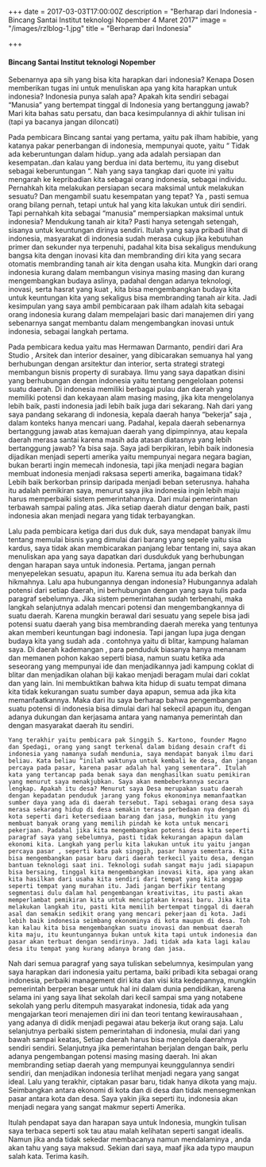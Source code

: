 +++
date = 2017-03-03T17:00:00Z
description = "Berharap dari Indonesia - Bincang Santai Institut teknologi Nopember 4 Maret 2017"
image = "/images/rzlblog-1.jpg"
title = "Berharap dari Indonesia"

+++
#### Bincang Santai Institut teknologi Nopember

Sebenarnya apa sih yang bisa kita harapkan dari indonesia? Kenapa Dosen memberikan tugas ini untuk menuliskan apa yang kita harapkan untuk indonesia? Indonesia punya salah apa? Apakah kita sendiri sebagai “Manusia” yang bertempat tinggal di Indonesia yang bertanggung jawab? Mari kita bahas satu persatu, dan baca kesimpulannya di akhir tulisan ini (tapi ya bacanya jangan diloncati)

Pada pembicara Bincang santai yang pertama, yaitu pak ilham habibie, yang katanya pakar penerbangan di indonesia, mempunyai quote, yaitu “ Tidak ada keberuntungan dalam hidup..yang ada adalah persiapan dan kesempatan..dan kalau yang berdua ini data bertemu, itu yang disebut sebagai keberuntungan “. Nah yang saya tangkap dari quote ini yaitu mengarah ke kepribadian kita sebagai orang indonesia, sebagai individu. Pernahkah kita melakukan persiapan secara maksimal untuk melakukan sesuatu? Dan mengambil suatu kesempatan yang tepat? Ya , pasti semua orang bilang pernah, tetapi untuk hal yang kita lakukan untuk diri sendiri. Tapi pernahkah kita sebagai “manusia” mempersiapkan maksimal untuk indonesia? Mendukung tanah air kita? Pasti hanya setengah setengah, sisanya untuk keuntungan dirinya sendiri. Itulah yang saya pribadi lihat di indonesia, masyarakat di indonesia sudah merasa cukup jika kebutuhan primer dan sekunder nya terpenuhi, padahal kita bisa sekaligus mendukung bangsa kita dengan inovasi kita dan membranding diri kita yang secara otomatis membranding tanah air kita dengan usaha kita. Mungkin dari orang indonesia kurang dalam membangun visinya masing masing dan kurang mengembangkan budaya aslinya, padahal dengan adanya teknologi, inovasi, serta hasrat yang kuat , kita bisa mengembangkan budaya kita untuk keuntungan kita yang sekaligus bisa membranding tanah air kita. Jadi kesimpulan yang saya ambil pembicaraan pak ilham adalah kita sebagai orang indonesia kurang dalam mempelajari basic dari manajemen diri yang sebenarnya sangat membantu dalam mengembangkan inovasi untuk indonesia, sebagai langkah pertama.

Pada pembicara kedua yaitu mas Hermawan Darmanto, pendiri dari Ara Studio , Arsitek dan interior desainer, yang dibicarakan semuanya hal yang berhubungan dengan arsitektur dan interior, serta strategi strategi membangun bisnis property di surabaya. Ilmu yang saya dapatkan disini yang berhubungan dengan indonesia yaitu tentang pengelolaan potensi suatu daerah. Di indonesia memiliki berbagai pulau dan daerah yang memiliki potensi dan kekayaan alam masing masing, jika kita mengelolanya lebih baik, pasti indonesia jadi lebih baik juga dari sekarang. Nah dari yang saya pandang sekarang di indonesia, kepala daerah hanya “bekerja” saja , dalam konteks hanya mencari uang. Padahal, kepala daerah sebenarnya bertanggung jawab atas kemajuan daerah yang dipimpinnya, atau kepala daerah merasa santai karena masih ada atasan diatasnya yang lebih bertanggung jawab? Ya bisa saja. Saya jadi berpikiran, lebih baik indonesia dijadikan menjadi seperti amerika yaitu mempunyai negara negara bagian, bukan berarti ingin memecah indonesia, tapi jika menjadi negara bagian membuat indonesia menjadi raksasa seperti amerika, bagaimana tidak? Lebih baik berkorban prinsip daripada menjadi beban seterusnya. hahaha itu adalah pemikiran saya, menurut saya jika indonesia ingin lebih maju harus memperbaiki sistem pemerintahannya. Dari mulai pemerintahan terbawah sampai paling atas. Jika setiap daerah diatur dengan baik, pasti indonesia akan menjadi negara yang tidak terbayangkan.

Lalu pada pembicara ketiga dari dus duk duk, saya mendapat banyak ilmu tentang memulai bisnis yang dimulai dari barang yang sepele yaitu sisa kardus, saya tidak akan membicarakan panjang lebar tentang ini, saya akan menuliskan apa yang saya dapatkan dari dusdukduk yang berhubungan dengan harapan saya untuk indonesia. Pertama, jangan pernah menyepelekan sesuatu, apapun itu. Karena semua itu ada berkah dan hikmahnya. Lalu apa hubungannya dengan indonesia? Hubungannya adalah potensi dari setiap daerah, ini berhubungan dengan yang saya tulis pada paragraf sebelumnya. Jika sistem pemerintahan sudah terbenahi, maka langkah selanjutnya adalah mencari potensi dan mengembangkannya di suatu daerah. Karena mungkin berawal dari sesuatu yang sepele bisa jadi potensi suatu daerah yang bisa membranding daerah mereka yang tentunya akan memberi keuntungan bagi indonesia. Tapi jangan lupa juga dengan budaya kita yang sudah ada . contohnya yaitu di blitar, kampung halaman saya. Di daerah kademangan , para penduduk biasanya hanya menanam dan memanen pohon kakao seperti biasa, namun suatu ketika ada seseorang yang mempunyai ide dan menjadikannya jadi kampung coklat di blitar dan menjadikan olahan biji kakao menjadi beragam mulai dari coklat dan yang lain. Ini membuktikan bahwa kita hidup di suatu tempat dimana kita tidak kekurangan suatu sumber daya apapun, semua ada jika kita memanfaatkannya. Maka dari itu saya berharap bahwa pengembangan suatu potensi di indonesia bisa dimulai dari hal sekecil apapun itu, dengan adanya dukungan dan kerjasama antara yang namanya pemerintah dan dengan masyarakat daerah itu sendiri.

	Yang terakhir yaitu pembicara pak Singgih S. Kartono, founder Magno dan Spedagi, orang yang sangt terkenal dalam bidang desain craft di indonesia yang namanya sudah mendunia, saya mendapat banyak ilmu dari beliau. Kata beliau “inilah waktunya untuk kembali ke desa, dan jangan percaya pada pasar, karena pasar adalah hal yang sementara”. Itulah kata yang tertancap pada benak saya dan menghasilkan suatu pemikiran yang menurut saya menakjubkan. Saya akan membeberkannya secara lengkap. Apakah itu desa? Menurut saya Desa merupakan suatu daerah dengan kepadatan penduduk jarang yang fokus ekonominya memanfaatkan sumber daya yang ada di daerah tersebut. Tapi sebagai orang desa saya merasa sekarang hidup di desa semakin terasa perbedaan nya dengan di kota seperti dari ketersediaan barang dan jasa, mungkin itu yang membuat banyak orang yang memilih pindah ke kota untuk mencari pekerjaan. Padahal jika kita mengembangkan potensi desa kita seperti paragraf saya yang sebelumnya, pasti tidak kekurangan apapun dalam ekonomi kita. Langkah yang perlu kita lakukan untuk itu yaitu jangan percaya pasar , seperti kata pak singgih, pasar hanya sementara. Kita bisa mengembangkan pasar baru dari daerah terkecil yaitu desa, dengan bantuan teknologi saat ini. Teknologi sudah sangat maju jadi siapapun bisa bersaing, tinggal kita mengembangkan inovasi kita, apa yang akan kita hasilkan dari usaha kita sendiri dari tempat yang kita anggap seperti tempat yang murahan itu. Jadi jangan berfikir tentang segmentasi dulu dalam hal pengembangan kreativitas, itu pasti akan memperlambat pemikiran kita untuk menciptakan kreasi baru. Jika kita melakukan langkah itu, pasti kita memilih bertempat tinggal di daerah asal dan semakin sedikit orang yang mencari pekerjaan di kota. Jadi lebih baik indonesia seimbang ekonominya di kota maupun di desa. Toh kan kalau kita bisa mengembangkan suatu inovasi dan membuat daerah kita maju, itu keuntungannya bukan untuk kita tapi untuk indonesia dan pasar akan terbuat dengan sendirinya. Jadi tidak ada kata lagi kalau desa itu tempat yang kurang adanya brang dan jasa.

Nah dari semua paragraf yang saya tuliskan sebelumnya, kesimpulan yang saya harapkan dari indonesia yaitu pertama, baiki pribadi kita sebagai orang indonesia, perbaiki management diri kita dan visi kita kedepannya, mungkin pemerintah berperan besar untuk hal ini dalam dunia pendidikan, karena selama ini yang saya lihat sekolah  dari kecil sampai sma yang notabene sekolah yang perlu ditempuh masyarakat indonesia, tidak ada yang mengajarkan teori menajemen diri ini dan teori tentang kewirausahaan , yang adanya di didik menjadi pegawai atau bekerja ikut orang saja. Lalu selanjutnya perbaiki sistem pemerintahan di indonesia, mulai dari yang bawah sampai keatas, Setiap daerah harus bisa mengelola daerahnya sendiri sendiri. Selanjutnya jika pemerintahan berjalan dengan baik, perlu adanya pengembangan  potensi masing masing daerah. Ini akan membranding setiap daerah yang mempunyai keunggulannya sendiri sendiri, dan menjadikan indonesia terlihat menjadi negara yang sangat ideal. Lalu yang terakhir, ciptakan pasar baru, tidak hanya dikota yang maju. Seimbangkan antara ekonomi di kota dan di desa dan tidak mensegmenkan pasar antara kota dan desa. Saya yakin jika seperti itu, indonesia akan menjadi negara yang sangat makmur seperti Amerika.

Itulah pendapat saya dan harapan saya untuk Indonesia, mungkin tulisan saya terbaca seperti sok tau atau malah kelihatan seperti sangat idealis. Namun jika anda tidak sekedar membacanya namun mendalaminya , anda akan tahu yang saya maksud. Sekian dari saya, maaf jika ada typo maupun salah kata. Terima kasih.